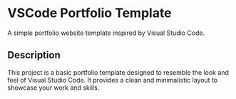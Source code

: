 # VSCode Portfolio Template

A simple portfolio website template inspired by Visual Studio Code.

## Description

This project is a basic portfolio template designed to resemble the look and feel of Visual Studio Code. It provides a clean and minimalistic layout to showcase your work and skills.

